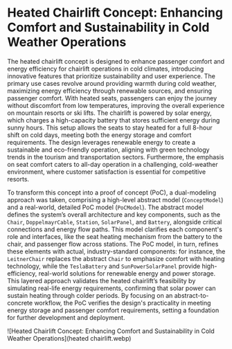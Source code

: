 # Heated Chairlift Concept: Enhancing Comfort and Sustainability in Cold Weather Operations

The heated chairlift concept is designed to enhance passenger comfort and energy efficiency for chairlift operations in cold climates, introducing innovative features that prioritize sustainability and user experience. The primary use cases revolve around providing warmth during cold weather, maximizing energy efficiency through renewable sources, and ensuring passenger comfort. With heated seats, passengers can enjoy the journey without discomfort from low temperatures, improving the overall experience on mountain resorts or ski lifts. The chairlift is powered by solar energy, which charges a high-capacity battery that stores sufficient energy during sunny hours. This setup allows the seats to stay heated for a full 8-hour shift on cold days, meeting both the energy storage and comfort requirements. The design leverages renewable energy to create a sustainable and eco-friendly operation, aligning with green technology trends in the tourism and transportation sectors. Furthermore, the emphasis on seat comfort caters to all-day operation in a challenging, cold-weather environment, where customer satisfaction is essential for competitive resorts.

To transform this concept into a proof of concept (PoC), a dual-modeling approach was taken, comprising a high-level abstract model (`ConceptModel`) and a real-world, detailed PoC model (`PoCModel`). The abstract model defines the system’s overall architecture and key components, such as the `Chair`, `DoppelmayrCable`, `Station`, `SolarPanel`, and `Battery`, alongside critical connections and energy flow paths. This model clarifies each component's role and interfaces, like the seat heating mechanism from the battery to the chair, and passenger flow across stations. The PoC model, in turn, refines these elements with actual, industry-standard components: for instance, the `LeitnerChair` replaces the abstract `Chair` to emphasize comfort with heating technology, while the `TeslaBattery` and `SunPowerSolarPanel` provide high-efficiency, real-world solutions for renewable energy and power storage. This layered approach validates the heated chairlift’s feasibility by simulating real-life energy requirements, confirming that solar power can sustain heating through colder periods. By focusing on an abstract-to-concrete workflow, the PoC verifies the design's practicality in meeting energy storage and passenger comfort requirements, setting a foundation for further development and deployment.


![Heated Chairlift Concept: Enhancing Comfort and Sustainability in Cold Weather Operations](heated chairlift.webp)
